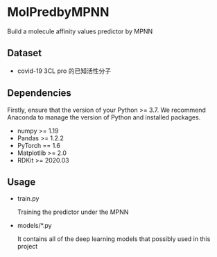 # MolPredbyMPNN

Build a molecule affinity values  predictor by MPNN 

## Dataset
* covid-19 3CL pro 的已知活性分子
## Dependencies
Firstly, ensure that the version of your Python >= 3.7. We recommend Anaconda to manage the version of Python and installed packages.
* numpy >= 1.19
* Pandas >= 1.2.2
* PyTorch == 1.6
* Matplotlib >= 2.0
* RDKit >= 2020.03
## Usage
* train.py 

  Training the predictor under the MPNN
* models/*.py

  It contains all of the deep learning models that possibly used in this project
